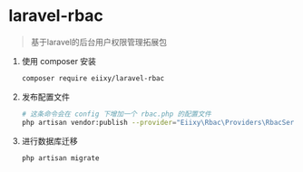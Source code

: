 # laravel-rbac
> 基于laravel的后台用户权限管理拓展包
1. 使用 composer 安装
    ```bash
    composer require eiixy/laravel-rbac
    ```

2. 发布配置文件
    ```bash
    # 这条命令会在 config 下增加一个 rbac.php 的配置文件
    php artisan vendor:publish --provider="Eiixy\Rbac\Providers\RbacServiceProvider"
    ```

3. 进行数据库迁移
    ```bash
    php artisan migrate
    ```
